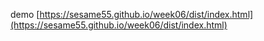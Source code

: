 demo
[https://sesame55.github.io/week06/dist/index.html](https://sesame55.github.io/week06/dist/index.html)

